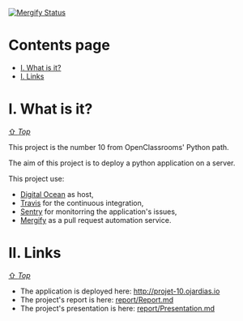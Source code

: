 [![Mergify Status][mergify-status]][mergify]

[mergify]: https://mergify.io
[mergify-status]: https://img.shields.io/endpoint.svg?url=https://gh.mergify.io/badges/GuillaumeOj/P10-DeployYourApplication&style=flat

# Contents page
- [I. What is it?](#i-what-is-it)
- [I. Links](#ii-links)

# I. What is it?
[⇧ *Top*](#contents-page)

This project is the number 10 from OpenClassrooms' Python path.

The aim of this project is to deploy a python application on a server.

This project use:

- [Digital Ocean](https://www.digitalocean.com/) as host,
- [Travis](https://travis-ci.com/) for the continuous integration,
- [Sentry](https://sentry.io/welcome/) for monitorring the application's issues,
- [Mergify](https://mergify.io) as a pull request automation service.

# II. Links 
[⇧ *Top*](#contents-page)

- The application is deployed here: http://projet-10.ojardias.io
- The project's report is here: [report/Report.md](report/Report.md)
- The project's presentation is here: [report/Presentation.md](report/Presentation.md)

